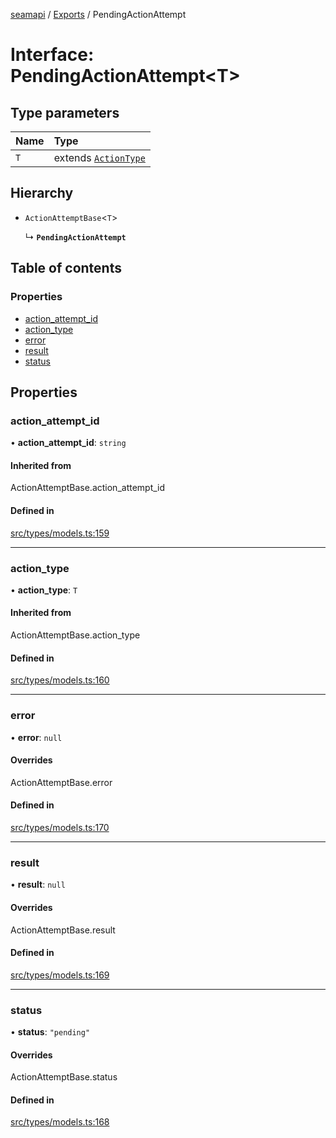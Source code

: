 [seamapi](../README.md) / [Exports](../modules.md) / PendingActionAttempt

# Interface: PendingActionAttempt<T\>

## Type parameters

| Name | Type |
| :------ | :------ |
| `T` | extends [`ActionType`](../modules.md#actiontype) |

## Hierarchy

- `ActionAttemptBase`<`T`\>

  ↳ **`PendingActionAttempt`**

## Table of contents

### Properties

- [action\_attempt\_id](PendingActionAttempt.md#action_attempt_id)
- [action\_type](PendingActionAttempt.md#action_type)
- [error](PendingActionAttempt.md#error)
- [result](PendingActionAttempt.md#result)
- [status](PendingActionAttempt.md#status)

## Properties

### action\_attempt\_id

• **action\_attempt\_id**: `string`

#### Inherited from

ActionAttemptBase.action\_attempt\_id

#### Defined in

[src/types/models.ts:159](https://github.com/seamapi/javascript/blob/main/src/types/models.ts#L159)

___

### action\_type

• **action\_type**: `T`

#### Inherited from

ActionAttemptBase.action\_type

#### Defined in

[src/types/models.ts:160](https://github.com/seamapi/javascript/blob/main/src/types/models.ts#L160)

___

### error

• **error**: ``null``

#### Overrides

ActionAttemptBase.error

#### Defined in

[src/types/models.ts:170](https://github.com/seamapi/javascript/blob/main/src/types/models.ts#L170)

___

### result

• **result**: ``null``

#### Overrides

ActionAttemptBase.result

#### Defined in

[src/types/models.ts:169](https://github.com/seamapi/javascript/blob/main/src/types/models.ts#L169)

___

### status

• **status**: ``"pending"``

#### Overrides

ActionAttemptBase.status

#### Defined in

[src/types/models.ts:168](https://github.com/seamapi/javascript/blob/main/src/types/models.ts#L168)
